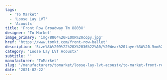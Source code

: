 ```yaml
---
tags:
  - 'To Market'
  - 'Loose Lay LVT'
  - 'Acoustx'
title: 'Front Row Broadway Tm 8803X'
designer: 'To Market'
image_primary: 'img/8804%20FLOOR%20copy.jpg'
href: 'https://www.tomkt.com/front-row-ballet'
description: 'Size%3A%209%22%20X%2036%22%A0/%20Wear%20layer%3A%20.5mm%20%2820mil%29%20/%20Edge%3A%20Square%20/%20Thickness%3A%205.0mm%20%3D%A04.0mm%20Vinyl%20Top%20+%201.0mm%20AcoustX%20Sound%20Absorbing%20Backing%20/%20Sq.ft/Ctn%3A%2022.5%A0/%20Installation%3A%20Glue%20Down'
category: 'Loose Lay LVT Acoustx'
subtitle: ''
manufacturer: 'ToMarket'
slug: '/manufacturers/tomarket/loose-lay-lvt-acoustx/to-market-front-row-broadway-tm-8803-x'
date: '2021-02-22'
---
```

